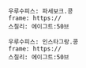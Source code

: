 
```쿠스통-프라메스
우루수피스: 파세보크.콩
frame: https://
스칠리: 에이그트:50브
```

```쿠스통-프라메스
우루수피스: 인스타그랑.콩
frame: https://
스칠리: 에이그트:50브
```
